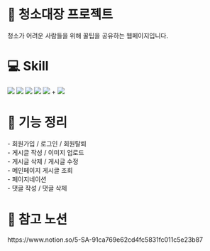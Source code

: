 <h1>🧹 청소대장 프로젝트</h1>
<p>청소가 어려운 사람들을 위해 꿀팁을 공유하는 웹페이지입니다.</p>
<h1>💻 Skill </h1>
<div>
   <img src="https://img.shields.io/badge/React-61DAFB?style=flat&logo=React&logoColor=white"/>
   <img src="https://img.shields.io/badge/React Query-FF4154?style=flat&logo=React Query&logoColor=white"/>
   <img src="https://img.shields.io/badge/CSS3-1572B6?style=flat&logo=CSS3&logoColor=white"/>
   <img src="https://img.shields.io/badge/Redux-1571B6?style=flat&logo=Redux&logoColor=white"/>
   <img src="https://img.shields.io/badge/Styledcomponents-1572B4?style=flat&logo=Styledcomponents&logoColor=white"/>
   +
      <img src="https://img.shields.io/badge/Spring-1572B6?style=flat&logo=Spring&logoColor=white"/>
   </div>
   <h1>📌 기능 정리</h1>
   - 회원가입 / 로그인 / 회원탈퇴 </br>
   - 게시글 작성 / 이미지 업로드 </br>
   - 게시글 삭제 / 게시글 수정 </br>
   - 메인페이지 게시글 조회  </br>
   - 페이지네이션 </br>
   - 댓글 작성 / 댓글 삭제 </br>
   <h1>🔗 참고 노션</h1>
   <div>https://www.notion.so/5-SA-91ca769e62cd4fc5831fc011c5e23b87</div>

